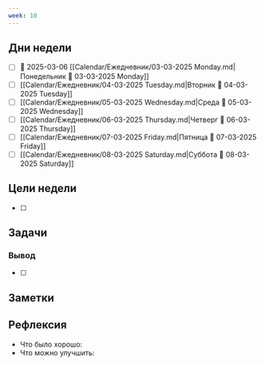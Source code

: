 ```yaml
---
week: 10
---
```

## Дни недели

- [ ] 📅 2025-03-06 [[Calendar/Ежедневник/03-03-2025 Monday.md|Понедельник 📅 03-03-2025 Monday]]
- [ ] [[Calendar/Ежедневник/04-03-2025 Tuesday.md|Вторник 📅 04-03-2025 Tuesday]]
- [ ] [[Calendar/Ежедневник/05-03-2025 Wednesday.md|Среда 📅 05-03-2025 Wednesday]]
- [ ] [[Calendar/Ежедневник/06-03-2025 Thursday.md|Четверг 📅 06-03-2025 Thursday]]
- [ ] [[Calendar/Ежедневник/07-03-2025 Friday.md|Пятница 📅 07-03-2025 Friday]]
- [ ] [[Calendar/Ежедневник/08-03-2025 Saturday.md|Суббота 📅 08-03-2025 Saturday]]

## Цели недели

- [ ]

## Задачи

### Вывод

- [ ]

## Заметки

## Рефлексия

- Что было хорошо:
- Что можно улучшить: